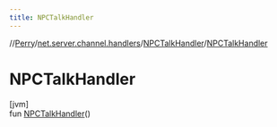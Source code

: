 ```yaml
---
title: NPCTalkHandler
---
```

//[Perry](../../../index.html)/[net.server.channel.handlers](../index.html)/[NPCTalkHandler](index.html)/[NPCTalkHandler](-n-p-c-talk-handler.html)



# NPCTalkHandler



[jvm]\
fun [NPCTalkHandler](-n-p-c-talk-handler.html)()




